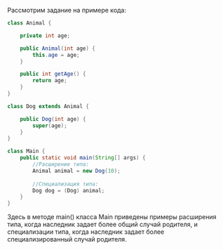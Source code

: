 Рассмотрим задание на примере кода:

```java
class Animal {

    private int age;

    public Animal(int age) {
        this.age = age;
    }

    public int getAge() {
        return age;
    }
}

class Dog extends Animal {

    public Dog(int age) {
        super(age);
    }
}

class Main {
    public static void main(String[] args) {
        //Расширение типа:
        Animal animal = new Dog(10);
        
        //Специализация типа:
        Dog dog = (Dog) animal;
    }
}
```

Здесь в методе main() класса Main приведены примеры расширения типа, когда
наследник задает более общий случай родителя, и специализации типа, когда
наследник задает более специализированный случай родителя.